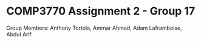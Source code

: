 # COMP3770 Assignment 2 - Group 17 <br/>
Group Members: Anthony Tortola, Ammar Ahmad, Adam Laframboise, Abdul Arif

